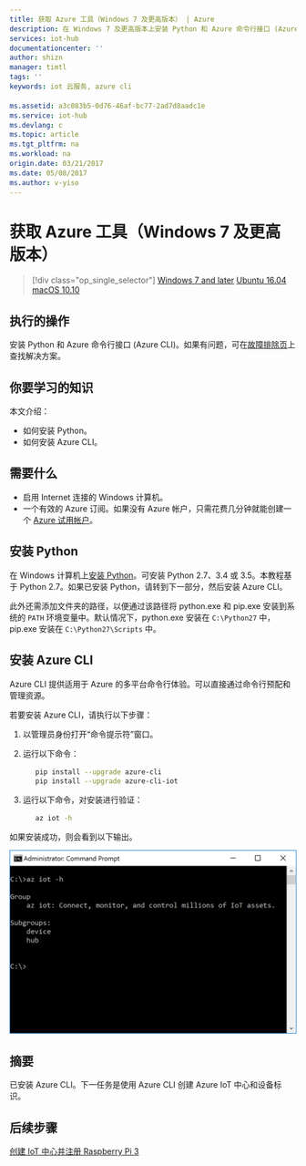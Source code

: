 ```yaml
---
title: 获取 Azure 工具（Windows 7 及更高版本） | Azure
description: 在 Windows 7 及更高版本上安装 Python 和 Azure 命令行接口 (Azure CLI)。
services: iot-hub
documentationcenter: ''
author: shizn
manager: timtl
tags: ''
keywords: iot 云服务, azure cli

ms.assetid: a3c083b5-0d76-46af-bc77-2ad7d8aadc1e
ms.service: iot-hub
ms.devlang: c
ms.topic: article
ms.tgt_pltfrm: na
ms.workload: na
origin.date: 03/21/2017
ms.date: 05/08/2017
ms.author: v-yiso
---
```


# 获取 Azure 工具（Windows 7 及更高版本）
>[!div class="op_single_selector"]
[Windows 7 and later](./iot-hub-raspberry-pi-kit-c-lesson2-get-azure-tools-win32.md)
[Ubuntu 16.04](./iot-hub-raspberry-pi-kit-c-lesson2-get-azure-tools-ubuntu.md)
[macOS 10.10](./iot-hub-raspberry-pi-kit-c-lesson2-get-azure-tools-mac.md)

## 执行的操作
安装 Python 和 Azure 命令行接口 (Azure CLI)。如果有问题，可在[故障排除页](./iot-hub-raspberry-pi-kit-c-troubleshooting.md)上查找解决方案。

## 你要学习的知识
本文介绍：
 - 如何安装 Python。
 - 如何安装 Azure CLI。

## 需要什么
* 启用 Internet 连接的 Windows 计算机。
* 一个有效的 Azure 订阅。如果没有 Azure 帐户，只需花费几分钟就能创建一个 [Azure 试用帐户](https://www.azure.cn/pricing/1rmb-trial/)。

## 安装 Python
在 Windows 计算机上[安装 Python](https://www.python.org/downloads/)。可安装 Python 2.7、3.4 或 3.5。本教程基于 Python 2.7。如果已安装 Python，请转到下一部分，然后安装 Azure CLI。

此外还需添加文件夹的路径，以便通过该路径将 python.exe 和 pip.exe 安装到系统的 `PATH` 环境变量中。默认情况下，python.exe 安装在 `C:\Python27` 中，pip.exe 安装在 `C:\Python27\Scripts` 中。

## 安装 Azure CLI
Azure CLI 提供适用于 Azure 的多平台命令行体验。可以直接通过命令行预配和管理资源。

若要安装 Azure CLI，请执行以下步骤：

1. 以管理员身份打开“命令提示符”窗口。
2. 运行以下命令：

    ```bash
       pip install --upgrade azure-cli
       pip install --upgrade azure-cli-iot
    ```
3. 运行以下命令，对安装进行验证：

    ```bash
       az iot -h
    ```

如果安装成功，则会看到以下输出。

![指示成功的输出](./media/iot-hub-raspberry-pi-lessons/lesson2/az_iot_help_win.png)  

## 摘要
已安装 Azure CLI。下一任务是使用 Azure CLI 创建 Azure IoT 中心和设备标识。

## 后续步骤
[创建 IoT 中心并注册 Raspberry Pi 3](./iot-hub-raspberry-pi-kit-c-lesson2-prepare-azure-iot-hub.md)

<!---HONumber=Mooncake_0103_2017-->